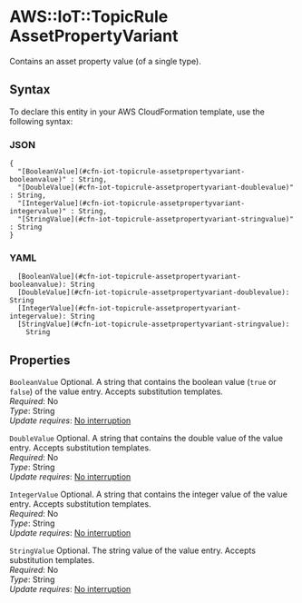 # AWS::IoT::TopicRule AssetPropertyVariant<a name="aws-properties-iot-topicrule-assetpropertyvariant"></a>

Contains an asset property value \(of a single type\)\.

## Syntax<a name="aws-properties-iot-topicrule-assetpropertyvariant-syntax"></a>

To declare this entity in your AWS CloudFormation template, use the following syntax:

### JSON<a name="aws-properties-iot-topicrule-assetpropertyvariant-syntax.json"></a>

```
{
  "[BooleanValue](#cfn-iot-topicrule-assetpropertyvariant-booleanvalue)" : String,
  "[DoubleValue](#cfn-iot-topicrule-assetpropertyvariant-doublevalue)" : String,
  "[IntegerValue](#cfn-iot-topicrule-assetpropertyvariant-integervalue)" : String,
  "[StringValue](#cfn-iot-topicrule-assetpropertyvariant-stringvalue)" : String
}
```

### YAML<a name="aws-properties-iot-topicrule-assetpropertyvariant-syntax.yaml"></a>

```
  [BooleanValue](#cfn-iot-topicrule-assetpropertyvariant-booleanvalue): String
  [DoubleValue](#cfn-iot-topicrule-assetpropertyvariant-doublevalue): String
  [IntegerValue](#cfn-iot-topicrule-assetpropertyvariant-integervalue): String
  [StringValue](#cfn-iot-topicrule-assetpropertyvariant-stringvalue):
    String
```

## Properties<a name="aws-properties-iot-topicrule-assetpropertyvariant-properties"></a>

`BooleanValue` <a name="cfn-iot-topicrule-assetpropertyvariant-booleanvalue"></a>
Optional\. A string that contains the boolean value \(`true` or `false`\) of the value entry\. Accepts substitution templates\.  
_Required_: No  
_Type_: String  
_Update requires_: [No interruption](https://docs.aws.amazon.com/AWSCloudFormation/latest/UserGuide/using-cfn-updating-stacks-update-behaviors.html#update-no-interrupt)

`DoubleValue` <a name="cfn-iot-topicrule-assetpropertyvariant-doublevalue"></a>
Optional\. A string that contains the double value of the value entry\. Accepts substitution templates\.  
_Required_: No  
_Type_: String  
_Update requires_: [No interruption](https://docs.aws.amazon.com/AWSCloudFormation/latest/UserGuide/using-cfn-updating-stacks-update-behaviors.html#update-no-interrupt)

`IntegerValue` <a name="cfn-iot-topicrule-assetpropertyvariant-integervalue"></a>
Optional\. A string that contains the integer value of the value entry\. Accepts substitution templates\.  
_Required_: No  
_Type_: String  
_Update requires_: [No interruption](https://docs.aws.amazon.com/AWSCloudFormation/latest/UserGuide/using-cfn-updating-stacks-update-behaviors.html#update-no-interrupt)

`StringValue` <a name="cfn-iot-topicrule-assetpropertyvariant-stringvalue"></a>
Optional\. The string value of the value entry\. Accepts substitution templates\.  
_Required_: No  
_Type_: String  
_Update requires_: [No interruption](https://docs.aws.amazon.com/AWSCloudFormation/latest/UserGuide/using-cfn-updating-stacks-update-behaviors.html#update-no-interrupt)
